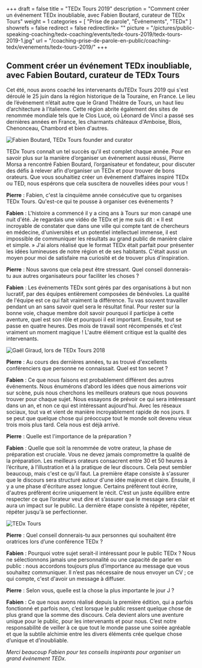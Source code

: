+++
draft		= false
title		= "TEDx Tours 2019"
description	= "Comment créer un événement TEDx inoubliable, avec Fabien Boutard, curateur de TEDx Tours"
weight		= 1
categories	= [ "Prise de parole", "Événements", "TEDx" ]
showrefs	= false
redirect	= false
redirectlink= ""
picture		= "/pictures/public-speaking-coaching/tedx-coaching/events/tedx-tours-2019/tedx-tours-2019-1.jpg"
url		 	= "/coaching-prise-de-parole-en-public/coaching-tedx/evenements/tedx-tours-2019/"
+++

## Comment créer un événement TEDx inoubliable, avec Fabien Boutard, curateur de TEDx Tours

Cet été, nous avons coaché les intervenants duTEDx Tours 2019 qui s'est déroulé le 25 juin dans la région historique de la Touraine, en France. Le lieu de l’événement n’était autre que le Grand Théâtre de Tours, un haut lieu d’architecture à l’italienne. Cette région abrite également des sites de renommée mondiale tels que le Clos Lucé, où Léonard de Vinci a passé ses dernières années en France, les charmants châteaux d'Amboise, Blois, Chenonceau, Chambord et bien d'autres.

![Fabien Boutard, TEDx Tours founder and curator](/pictures/public-speaking-coaching/tedx-coaching/events/tedx-tours-2019/fabien-boutard.jpg)

TEDx Tours connaît un tel succès qu'il est complet chaque année. Pour en savoir plus sur la manière d’organiser un événement aussi réussi, Pierre Morsa a rencontré Fabien Boutard, l’organisateur et fondateur, pour discuter des défis à relever afin d’organiser un TEDx et pour trouver de bons orateurs. Que vous souhaitiez créer un événement d’affaires inspiré TEDx ou TED, nous espérons que cela suscitera de nouvelles idées pour vous !


**Pierre** : Fabien, c'est la cinquième année consécutive que tu organises TEDx Tours. Qu'est-ce qui te pousse à organiser ces événements ?

**Fabien** : L'histoire a commencé il y a cinq ans à Tours sur mon canapé une nuit d'été. Je regardais une vidéo de TEDx et je me suis dit : « Il est incroyable de constater que dans une ville qui compte tant de chercheurs en médecine, d'universités et un potentiel intellectuel immense, il est impossible de communiquer les résultats au grand public de manière claire et simple. » J'ai alors réalisé que le format TEDx était parfait pour présenter les idées lumineuses de notre région et de ses habitants. C'était aussi un moyen pour moi de satisfaire ma curiosité et de trouver plus d'inspiration.

**Pierre** : Nous savons que cela peut être stressant. Quel conseil donnerais-tu aux autres organisateurs pour faciliter les choses ?

**Fabien** : Les événements TEDx sont gérés par des organisations à but non lucratif, par des équipes entièrement composées de bénévoles. La qualité de l'équipe est ce qui fait vraiment la différence. Tu vas souvent travailler pendant un an sans savoir quel sera le résultat final. Pour rester sur la bonne voie, chaque membre doit savoir pourquoi il participe à cette aventure, quel est son rôle et pourquoi il est important. Ensuite, tout se passe en quatre heures. Des mois de travail sont récompensés et c’est vraiment un moment magique ! L'autre élément critique est la qualité des intervenants.

![Gaël Giraud, lors de TEDx Tours 2018](/pictures/public-speaking-coaching/tedx-coaching/events/tedx-tours-2019/tedx-tours-2019-2.jpg)

**Pierre** : Au cours des dernières années, tu as trouvé d'excellents conférenciers que personne ne connaissait. Quel est ton secret ?

**Fabien** : Ce que nous faisons est probablement différent des autres événements. Nous énumérons d’abord les idées que nous aimerions voir sur scène, puis nous cherchons les meilleurs orateurs que nous pouvons trouver pour chaque sujet. Nous essayons de prévoir ce qui sera intéressant dans un an, et non ce qui est intéressant aujourd'hui. Avec les réseaux sociaux, tout va et vient de manière incroyablement rapide de nos jours. Il se peut que quelque chose qui préoccupe tout le monde soit devenu vieux trois mois plus tard. Cela nous est déjà arrivé.

**Pierre** : Quelle est l'importance de la préparation ?

**Fabien** : Quelle que soit la renommée de votre orateur, la phase de préparation est cruciale. Vous ne devez jamais compromettre la qualité de la préparation. Les meilleurs orateurs consacrent entre 30 et 50 heures à l’écriture, à l’illustration et à la pratique de leur discours. Cela peut sembler beaucoup, mais c'est ce qu'il faut. La première étape consiste à s'assurer que le discours sera structuré autour d'une idée majeure et claire. Ensuite, il y a une phase d'écriture assez longue. Certains préfèrent tout écrire, d'autres préfèrent écrire uniquement le récit. C’est un juste équilibre entre respecter ce que l’orateur veut dire et s’assurer que le message sera clair et aura un impact sur le public. La dernière étape consiste à répéter, répéter, répéter jusqu'à se perfectionner.

![TEDx Tours](/pictures/public-speaking-coaching/tedx-coaching/events/tedx-tours-2019/tedx-tours-2019-3.jpg)

**Pierre** : Quel conseil donnerais-tu aux personnes qui souhaitent être oratrices lors d’une conférence TEDx ?

**Fabien** : Pourquoi votre sujet serait-il intéressant pour le public TEDx ? Nous ne sélectionnons jamais une personnalité ou une capacité de parler en public : nous accordons toujours plus d’importance au message que vous souhaitez communiquer. Il n’est pas nécessaire de nous envoyer un CV ; ce qui compte, c'est d'avoir un message à diffuser.

**Pierre** : Selon vous, quelle est la chose la plus importante le jour J ?

**Fabien** : Ce que nous avons réalisé depuis la première édition, qui a parfois fonctionné et parfois non, c’est lorsque le public ressent quelque chose de plus grand que la somme des discours. Cela devient alors une aventure unique pour le public, pour les intervenants et pour nous. C’est notre responsabilité de veiller à ce que tout le monde passe une soirée agréable et que la subtile alchimie entre les divers éléments crée quelque chose d’unique et d’inoubliable.

*Merci beaucoup Fabien pour tes conseils inspirants pour organiser un grand événement TEDx.*
